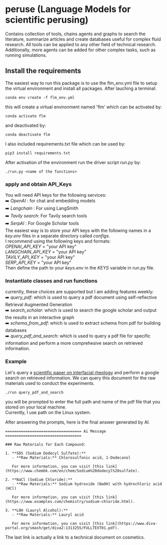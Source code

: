 # **peruse (Language Models for scientific perusing)**
Contains collection of tools, chains agents and graphs to search the literature, summarize articles and create databases
useful for complex fluid research. 
All tools can be applied to any other field of technical research.
Additionally, more agents can be added for other complex tasks, such as running simulations. 

## Install the requirements
The easiest way to run this package is to use the flm_env.yml file to setup the virtual environment and install all packages. After lauching a terminal:

```console
conda env create -f flm_env.yml
```

this will create a virtual environment named 'flm' which can be activated by:
``` console
conda activate flm 
```
and deactivated by:
``` console
conda deactivate flm 
```
I also included requirements.txt file which can be used by:
```
pip3 install requirements.txt
```
After activation of the environment run the driver script _run.py_ by:

``` console
./run.py <name of the functions>
```
### apply and obtain API_Keys
You will need API keys for the following services: <br/>
➡️ _OpenAI_ : for chat and embedding models <br/>
➡️ _Langchain_ : For using LangSmith <br/>
➡️ _Tavily search_: For Tavily search tools <br/>
➡️ _SerpAI_ : For Google Scholar tools <br />
The easiest way is to store your API keys with the following names in a _key.env_ files in a separate directory called _configs_. <br/>
I recommend using the following keys and formats: <br/>
_OPENAI_API_KEY_ = "your API key" <br/> 
_LANGCHAIN_API_KEY_ = "your API key" <br/>
_TAVILY_API_KEY_ = "your API key" <br/>
_SERP_API_KEY_ = "your API key" <br/>
Then define the path to your _keys.env_ in the _KEYS_ variable in run.py file. <br/>

### Instantiate classes and run functions
currently, these choices are supported but I am adding features weekly: <br/>
➡️ _query_pdf_: which is used to query a pdf document using self-reflective Retrieval Augmented Generation <br/> 
➡️ _search_scholar_: which is used to search the google scholar and output the results in an interactive graph <br/>
➡️ _schema_from_pdf_: which is used to extract schema from pdf for building databases <br/>
➡️ _query_pdf_and_search_: which is used to query a pdf file for specific information and perform a more comprehesive search on retrieved information. <br/>

### Example
Let's query a [scientific paper on interfacial rheology](https://pubs.acs.org/doi/full/10.1021/acs.langmuir.2c00460?casa_token=WZcUAM0NbEsAAAAA%3AgUutytC-cTT6fJud7B9Buuof3ZxObYdYhwJCa0nX6aVLogZjQwpjiSDtvvU-_yBDb_sbAJBSP1D5sFQ) and perform a google search on retrieved information. We can query this document for the raw materials used to conduct the experiments. <br/>

``` console
./run query_pdf_and_search
```
you will be prompted to enter the full path and name of the pdf file that you stored on your local machine. <br/>
Currently, I use path on the Linux system. <br/>

After answering the prompts, here is the final answer generated by AI. <br/>
```console
================================== Ai Message ==================================

### Raw Materials for Each Compound:

1. **SDS (Sodium Dodecyl Sulfate):**
   - **Raw Materials:** Chlorosulfonic acid, 1-Dodecanol
   
   For more information, you can visit [this link](https://www.chembk.com/en/chem/Sodium%20dodecyl%20sulfate).

2. **NaCl (Sodium Chloride):**
   - **Raw Materials:** Sodium hydroxide (NaOH) with hydrochloric acid (HCl)
   
   For more information, you can visit [this link](https://www.examples.com/chemistry/sodium-chloride.html).

3. **LOH (Lauryl Alcohol):**
   - **Raw Materials:** Lauryl acid
   
   For more information, you can visit [this link](https://www.diva-portal.org/smash/get/diva2:1313255/FULLTEXT01.pdf).
```
The last link is actually a link to a technical document on cosmetics. 








